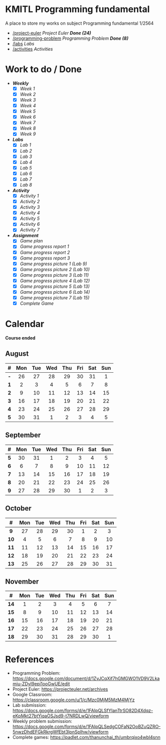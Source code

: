 # KMITL Programming fundamental

A place to store my works on subject Programming fundamental 1/2564

- [/project-euler](https://github.com/KornYellow/kmitl-pro-fund/tree/main/project-euler) _Project Euler **Done (24)**_
- [/programming-problem](https://github.com/KornYellow/kmitl-pro-fund/tree/main/programming-problem) _Programming Problem **Done (8)**_
- [/labs](https://github.com/KornYellow/kmitl-pro-fund/tree/main/labs) _Labs_
- [/activities](https://github.com/KornYellow/kmitl-pro-fund/tree/main/activities) _Activities_

# Work to do / Done

- **_Weekly_**
    - [x] _Week 1_
    - [x] _Week 2_
    - [x] _Week 3_
    - [x] _Week 4_
    - [x] _Week 5_
    - [x] _Week 6_
    - [x] _Week 7_
    - [x] _Week 8_
    - [x] _Week 9_
- **_Labs_**
    - [x] _Lab 1_
    - [x] _Lab 2_
    - [x] _Lab 3_
    - [x] _Lab 4_
    - [x] _Lab 5_
    - [x] _Lab 6_
    - [x] _Lab 7_
    - [x] _Lab 8_
- **_Activity_**
    - [x] _Activity 1_
    - [x] _Activity 2_
    - [x] _Activity 3_
    - [x] _Activity 4_
    - [x] _Activity 5_
    - [x] _Activity 6_
    - [x] _Activity 7_
- **_Assignment_**
    - [x] _Game plan_
    - [x] _Game progress report 1_
    - [x] _Game progress report 2_
    - [x] _Game progress report 3_
    - [x] _Game progress picture 1 (Lab 9)_
    - [x] _Game progress picture 2 (Lab 10)_
    - [x] _Game progress picture 3 (Lab 11)_
    - [x] _Game progress picture 4 (Lab 12)_
    - [x] _Game progress picture 5 (Lab 13)_
    - [x] _Game progress picture 6 (Lab 14)_
    - [x] _Game progress picture 7 (Lab 15)_
    - [x] _Complete Game_

# Calendar

**Course ended**

## August
|   #   | Mon | Tue | Wed | Thu | Fri | Sat | Sun |
| :---: | :-: | :-: | :-: | :-: | :-: | :-: | :-: |
| **-** |  26 |  27 |  28 |  29 |  30 |  31 |   1 |
| **1** |   2 |   3 |   4 |   5 |   6 |   7 |   8 |
| **2** |   9 |  10 |  11 |  12 |  13 |  14 |  15 |
| **3** |  16 |  17 |  18 |  19 |  20 |  21 |  22 | 
| **4** |  23 |  24 |  25 |  26 |  27 |  28 |  29 |
| **5** |  30 |  31 |   1 |   2 |   3 |   4 |   5 |

## September
|   #   | Mon | Tue | Wed | Thu | Fri | Sat | Sun |
| :---: | :-: | :-: | :-: | :-: | :-: | :-: | :-: |
| **5** |  30 |  31 |   1 |   2 |   3 |   4 |   5 |
| **6** |   6 |   7 |   8 |   9 |  10 |  11 |  12 |
| **7** |  13 |  14 |  15 |  16 |  17 |  18 |  19 |
| **8** |  20 |  21 |  22 |  23 |  24 |  25 |  26 |
| **9** |  27 |  28 |  29 |  30 |   1 |   2 |   3 |

## October
|   #   | Mon | Tue | Wed | Thu | Fri | Sat | Sun |
| :---: | :-: | :-: | :-: | :-: | :-: | :-: | :-: |
| **9** |  27 |  28 |  29 |  30 |   1 |   2 |   3 |
| **10**|   4 |   5 |   6 |   7 |   8 |   9 |  10 |
| **11**|  11 |  12 |  13 |  14 |  15 |  16 |  17 |
| **12**|  18 |  19 |  20 |  21 |  22 |  23 |  24 |
| **13**|  25 |  26 |  27 |  28 |  29 |  30 |  31 |

## November
|   #   | Mon | Tue | Wed | Thu | Fri | Sat | Sun |
| :---: | :-: | :-: | :-: | :-: | :-: | :-: | :-: |
| **14**|   1 |   2 |   3 |   4 |   5 |   6 |   7 |
| **15**|   8 |   9 |  10 |  11 |  12 |  13 |  14 |
| **16**|  15 |  16 |  17 |  18 |  19 |  20 |  21 |
| **17**|  22 |  23 |  24 |  25 |  26 |  27 |  28 |
| **18**|  29 |  30 |  31 |  28 |  29 |  30 |   1 |

# References

- Programming Problem: https://docs.google.com/document/d/1ZvJCqXif7hGMGWO1VD9V2Lkamiu-ZDyI9epi1ooGwUE/edit 
- Project Euler: https://projecteuler.net/archives
- Google Classroom: https://classroom.google.com/u/1/c/Mzc0MjM5MzM4MjYz
- Lab submission: https://docs.google.com/forms/d/e/1FAIpQLSfYIanTtrSO82D4Xdqz-eKpMkt27btYiqaOSJsd9-t7NRDLwQ/viewform
- Weekly problem submission: https://docs.google.com/forms/d/e/1FAIpQLSedgCOFaN2OoBZuQZRO-5nwzDhdEFGkRkrgWfEbt3IpnSpIhw/viewform
- Complete games: https://padlet.com/thanunchai_th/umbrqixo4wbl4snn

